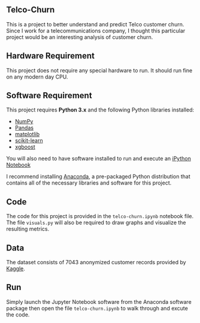 ## Telco-Churn
This is a project to better understand and predict Telco customer churn. Since I work for a telecommunications company, I thought this particular project would be an interesting analysis of customer churn.

## Hardware Requirement
This project does not require any special hardware to run. It should run fine on any modern day CPU.

## Software Requirement
This project requires **Python 3.x** and the following Python libraries installed:

- [NumPy](http://www.numpy.org/)
- [Pandas](http://pandas.pydata.org)
- [matplotlib](http://matplotlib.org/)
- [scikit-learn](http://scikit-learn.org/stable/)
- [xgboost](https://xgboost.readthedocs.io/en/latest/install.html#python)

You will also need to have software installed to run and execute an [iPython Notebook](http://ipython.org/notebook.html)

I recommend installing [Anaconda](https://www.continuum.io/downloads), a pre-packaged Python distribution that contains all of the necessary libraries and software for this project.

## Code
The code for this project is provided in the `telco-churn.ipynb` notebook file. The file `visuals.py` will also be required to draw graphs and visualize the resulting metrics.

## Data
The dataset consists of 7043 anonymized customer records provided by [Kaggle](https://www.kaggle.com/blastchar/telco-customer-churn). 

## Run
Simply launch the Jupyter Notebook software from the Anaconda software package then open the file `telco-churn.ipynb` to walk through and excute the code.
